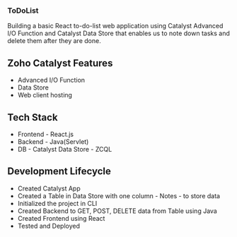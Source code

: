 ### ToDoList

Building a basic React to-do-list web application using Catalyst Advanced I/O Function and Catalyst Data Store that enables us to note down tasks and delete them after they are done.

## Zoho Catalyst Features
- Advanced I/O Function
- Data Store
- Web client hosting

## Tech Stack
- Frontend - React.js
- Backend - Java(Servlet)
- DB - Catalyst Data Store - ZCQL

## Development Lifecycle
- Created Catalyst App
- Created a Table in Data Store with one column - Notes - to store data
- Initialized the project in CLI
- Created Backend to GET, POST, DELETE data from Table using Java
- Created Frontend using React
- Tested and Deployed

